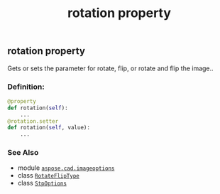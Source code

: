 ﻿---
title: rotation property
second_title: Aspose.CAD for Python via .NET API References
description: 
type: docs
weight: 80
url: /python-net/aspose.cad.imageoptions/stpoptions/rotation/
is_root: false
---

## rotation property


Gets or sets the parameter for rotate, flip, or rotate and flip the image..
### Definition:
```python
@property
def rotation(self):
    ...
@rotation.setter
def rotation(self, value):
    ...
```

### See Also
* module [`aspose.cad.imageoptions`](../../)
* class [`RotateFlipType`](/cad/python-net/aspose.cad/rotatefliptype)
* class [`StpOptions`](/cad/python-net/aspose.cad.imageoptions/stpoptions)
